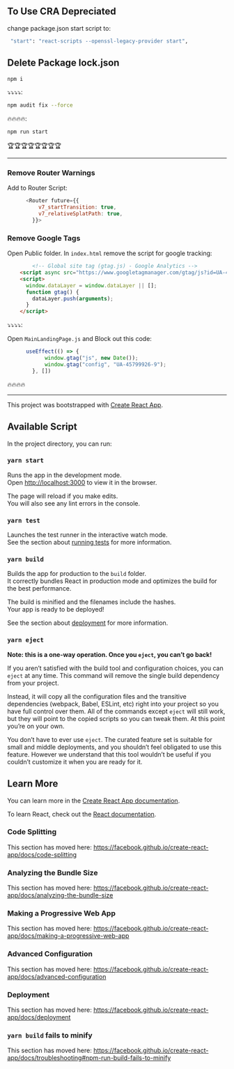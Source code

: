 
## To Use CRA Depreciated
change package.json start script to:

```bash
 "start": "react-scripts --openssl-legacy-provider start",
 ```

 ## Delete Package lock.json
```bash
npm i
```

⤵️⤵️⤵️⤵️:

```bash
npm audit fix --force
```

🔥🔥🔥🔥:

```bash
npm run start
```

🏆🏆🏆🏆🏆🏆🏆🏆

---

### Remove Router Warnings
Add to Router Script:

```javascript
      <Router future={{
          v7_startTransition: true,
          v7_relativeSplatPath: true,
        }}>
```

### Remove Google Tags

Open Public folder. In `index.html` remove the script for google tracking:

```html
        <!-- Global site tag (gtag.js) - Google Analytics -->
    <script async src="https://www.googletagmanager.com/gtag/js?id=UA-45799926-9"></script>
    <script>
      window.dataLayer = window.dataLayer || [];
      function gtag() {
        dataLayer.push(arguments);
      }
    </script>
```

⤵️⤵️⤵️⤵️:

Open `MainLandingPage.js` and Block out this code:

```jsx
      useEffect(() => {
            window.gtag("js", new Date());
            window.gtag("config", "UA-45799926-9");
        }, [])
```

🔥🔥🔥🔥

---

This project was bootstrapped with [Create React App](https://github.com/facebook/create-react-app).

## Available Script

In the project directory, you can run:

### `yarn start`

Runs the app in the development mode.<br />
Open [http://localhost:3000](http://localhost:3000) to view it in the browser.

The page will reload if you make edits.<br />
You will also see any lint errors in the console.

### `yarn test`

Launches the test runner in the interactive watch mode.<br />
See the section about [running tests](https://facebook.github.io/create-react-app/docs/running-tests) for more information.

### `yarn build`

Builds the app for production to the `build` folder.<br />
It correctly bundles React in production mode and optimizes the build for the best performance.

The build is minified and the filenames include the hashes.<br />
Your app is ready to be deployed!

See the section about [deployment](https://facebook.github.io/create-react-app/docs/deployment) for more information.

### `yarn eject`

**Note: this is a one-way operation. Once you `eject`, you can’t go back!**

If you aren’t satisfied with the build tool and configuration choices, you can `eject` at any time. This command will remove the single build dependency from your project.

Instead, it will copy all the configuration files and the transitive dependencies (webpack, Babel, ESLint, etc) right into your project so you have full control over them. All of the commands except `eject` will still work, but they will point to the copied scripts so you can tweak them. At this point you’re on your own.

You don’t have to ever use `eject`. The curated feature set is suitable for small and middle deployments, and you shouldn’t feel obligated to use this feature. However we understand that this tool wouldn’t be useful if you couldn’t customize it when you are ready for it.

## Learn More

You can learn more in the [Create React App documentation](https://facebook.github.io/create-react-app/docs/getting-started).

To learn React, check out the [React documentation](https://reactjs.org/).

### Code Splitting

This section has moved here: https://facebook.github.io/create-react-app/docs/code-splitting

### Analyzing the Bundle Size

This section has moved here: https://facebook.github.io/create-react-app/docs/analyzing-the-bundle-size

### Making a Progressive Web App

This section has moved here: https://facebook.github.io/create-react-app/docs/making-a-progressive-web-app

### Advanced Configuration

This section has moved here: https://facebook.github.io/create-react-app/docs/advanced-configuration

### Deployment

This section has moved here: https://facebook.github.io/create-react-app/docs/deployment

### `yarn build` fails to minify

This section has moved here: https://facebook.github.io/create-react-app/docs/troubleshooting#npm-run-build-fails-to-minify

